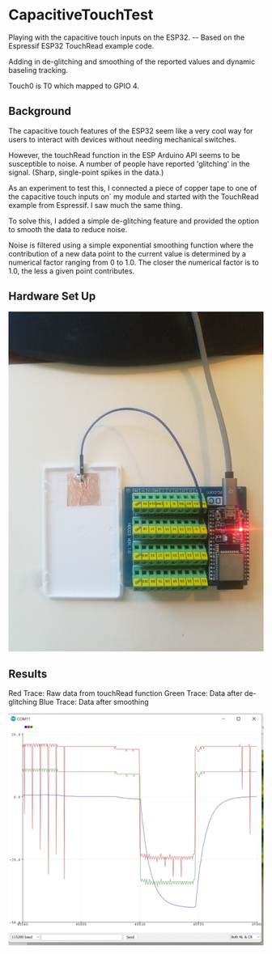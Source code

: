 # CapacitiveTouchTest

Playing with the capacitive touch inputs on the ESP32. 
-- Based on the Espressif ESP32 TouchRead example code. 

Adding in de-glitching and smoothing of the reported values and dynamic baseling tracking.

Touch0 is T0 which mapped to GPIO 4.

## Background

The capacitive touch features of the ESP32 seem like a very cool way for users to interact with devices without needing mechanical switches. 

However, the touchRead function in the ESP Arduino API seems to be susceptible to 
noise. A number of people have reported 'glitching' in the signal. (Sharp,
single-point spikes in the data.) 

As an experiment to test this, I connected a piece of copper tape to one of the capacitive touch inputs on` my module and started with the TouchRead example from Espressif. I saw much the same thing. 

To solve this, I added a simple de-glitching feature and provided the option to smooth the data to reduce noise. 

Noise is filtered using a simple exponential smoothing function where the contribution of a new data point to the current value is determined by a numerical factor ranging from 0 to 1.0. The closer the numerical factor is to 1.0, the less a given point contributes. 

## Hardware Set Up

![Setup using an ESP32 breakout board](/doc/setup.jpg)

## Results

Red Trace: Raw data from touchRead function
Green Trace: Data after de-glitching
Blue Trace: Data after smoothing

![Results](/doc/results.jpg)